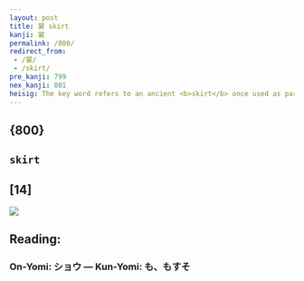 ```yaml
---
layout: post
title: 裳 skirt
kanji: 裳
permalink: /800/
redirect_from:
 - /裳/
 - /skirt/
pre_kanji: 799
nex_kanji: 801
heisig: The key word refers to an ancient <b>skirt</b> once used as part of a woman's costume. The primitives you have to work with are: <i>outhouse</i> . . . <i>garment</i>.
---
```


## {800}

## `skirt`

## [14]

<div class="stroke"><img src="E8A3B3.png" /></div>

## Reading:

### On-Yomi: ショウ &mdash; Kun-Yomi: も、もすそ
